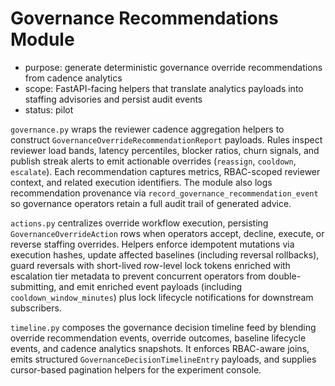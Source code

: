 # Governance Recommendations Module

- purpose: generate deterministic governance override recommendations from cadence analytics
- scope: FastAPI-facing helpers that translate analytics payloads into staffing advisories and persist audit events
- status: pilot

`governance.py` wraps the reviewer cadence aggregation helpers to construct `GovernanceOverrideRecommendationReport` payloads. Rules inspect reviewer load bands, latency percentiles, blocker ratios, churn signals, and publish streak alerts to emit actionable overrides (`reassign`, `cooldown`, `escalate`). Each recommendation captures metrics, RBAC-scoped reviewer context, and related execution identifiers. The module also logs recommendation provenance via `record_governance_recommendation_event` so governance operators retain a full audit trail of generated advice.

`actions.py` centralizes override workflow execution, persisting `GovernanceOverrideAction` rows when operators accept, decline, execute, or reverse staffing overrides. Helpers enforce idempotent mutations via execution hashes, update affected baselines (including reversal rollbacks), guard reversals with short-lived row-level lock tokens enriched with escalation tier metadata to prevent concurrent operators from double-submitting, and emit enriched event payloads (including `cooldown_window_minutes`) plus lock lifecycle notifications for downstream subscribers.

`timeline.py` composes the governance decision timeline feed by blending override recommendation events, override outcomes, baseline lifecycle events, and cadence analytics snapshots. It enforces RBAC-aware joins, emits structured `GovernanceDecisionTimelineEntry` payloads, and supplies cursor-based pagination helpers for the experiment console.

